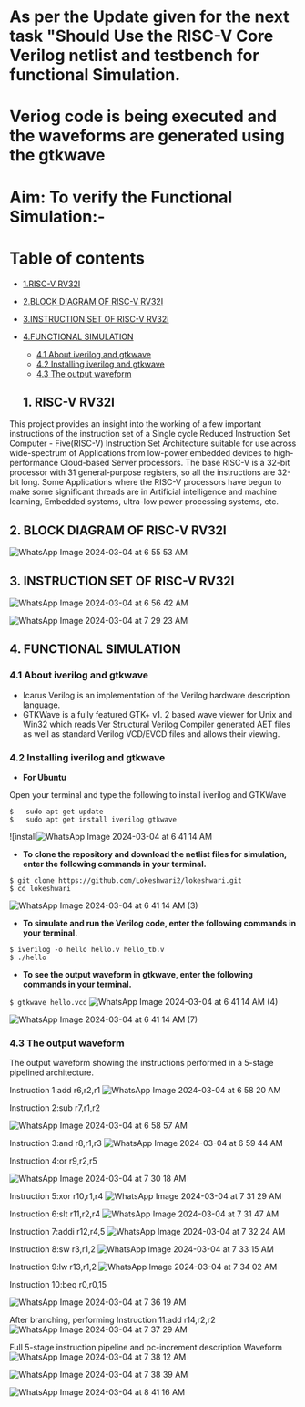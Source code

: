 # As per the Update given for the next task "Should Use the RISC-V Core Verilog netlist and testbench for functional Simulation.
# Veriog code is being executed and the waveforms are generated using the gtkwave

# Aim: To verify the Functional Simulation:-
# Table of contents
- [1.RISC-V RV32I](#1-RISC-V-RV32I)
 - [2.BLOCK DIAGRAM OF RISC-V RV32I](#2-BLOCK-DIAGRAM-OF-RISC-V-RV32I)
 - [3.INSTRUCTION SET OF RISC-V RV32I](#3-INSTRUCTION-SET-OF-RISC-V-RV32I)
 - [4.FUNCTIONAL SIMULATION](#4-FUNCTIONAL-SIMULATION)
    - [4.1 About iverilog and gtkwave](#41-About-iverilog-and-gtkwave)
    - [4.2 Installing iverilog and gtkwave](#42-Installing-iverilog-and-gtkwave)
    - [4.3 The output waveform](#43-The-output-waveform)
  
   ## 1. RISC-V RV32I

This project provides an insight into the working of a few important instructions of the instruction set of a Single cycle Reduced Instruction Set Computer - Five(RISC-V) Instruction Set Architecture suitable for use across wide-spectrum of Applications from low-power embedded devices to high-performance Cloud-based Server processors. The base RISC-V is a 32-bit processor with 31 general-purpose registers, so all the instructions are 32-bit long. Some Applications where the RISC-V processors have begun to make some significant threads are in Artificial intelligence and machine learning, Embedded systems, ultra-low power processing systems, etc.

## 2. BLOCK DIAGRAM OF RISC-V RV32I

![WhatsApp Image 2024-03-04 at 6 55 53 AM](https://github.com/Lokeshwari2/lokeshwari/assets/161022299/97ffaef6-9cab-40d9-8d21-fb29314b396f)

## 3. INSTRUCTION SET OF RISC-V RV32I

![WhatsApp Image 2024-03-04 at 6 56 42 AM](https://github.com/Lokeshwari2/lokeshwari/assets/161022299/1b364438-a877-4e58-a092-04891beaaf56)

![WhatsApp Image 2024-03-04 at 7 29 23 AM](https://github.com/Lokeshwari2/lokeshwari/assets/161022299/b4e74a33-fe4a-4bfe-bbb6-8a4ca8f6f575)


## 4. FUNCTIONAL SIMULATION

### 4.1 About iverilog and gtkwave
- Icarus Verilog is an implementation of the Verilog hardware description language.
- GTKWave is a fully featured GTK+ v1. 2 based wave viewer for Unix and Win32 which reads Ver Structural Verilog Compiler generated AET files as well as standard Verilog VCD/EVCD files and allows their viewing.
  
### 4.2 Installing iverilog and gtkwave

- **For Ubuntu**

 Open your terminal and type the following to install iverilog and GTKWave
 ```
 $   sudo apt get update
 $   sudo apt get install iverilog gtkwave
 ```

![install![WhatsApp Image 2024-03-04 at 6 41 14 AM](https://github.com/Lokeshwari2/lokeshwari/assets/161022299/f99df23f-14f2-4a49-b92f-6b4d67472505)

- **To clone the repository and download the netlist files for simulation, enter the following commands in your terminal.**

 ```
 $ git clone https://github.com/Lokeshwari2/lokeshwari.git
 $ cd lokeshwari
```
![WhatsApp Image 2024-03-04 at 6 41 14 AM (3)](https://github.com/Lokeshwari2/lokeshwari/assets/161022299/83f4a65c-862e-4ef4-bfd3-5f989b589e30)

- **To simulate and run the Verilog code, enter the following commands in your terminal.**

```
$ iverilog -o hello hello.v hello_tb.v
$ ./hello
```
- **To see the output waveform in gtkwave, enter the following commands in your terminal.**

`$ gtkwave hello.vcd`
![WhatsApp Image 2024-03-04 at 6 41 14 AM (4)](https://github.com/Lokeshwari2/lokeshwari/assets/161022299/9403d167-8fd8-4c5c-91f0-cbf16f27f7d5)

![WhatsApp Image 2024-03-04 at 6 41 14 AM (7)](https://github.com/Lokeshwari2/lokeshwari/assets/161022299/dd42788f-3fab-49b9-90b7-742940c233e1)

### 4.3 The output waveform

 The output waveform showing the instructions performed in a 5-stage pipelined architecture.
 
 Instruction 1:add r6,r2,r1
 ![WhatsApp Image 2024-03-04 at 6 58 20 AM](https://github.com/Lokeshwari2/lokeshwari/assets/161022299/22c1fbe6-a1dc-4bcf-9bf5-50387f2204d8)

 Instruction 2:sub r7,r1,r2
 
![WhatsApp Image 2024-03-04 at 6 58 57 AM](https://github.com/Lokeshwari2/lokeshwari/assets/161022299/4a35445c-a6e0-4c68-92e1-20ddd99f35af)
 
Instruction 3:and r8,r1,r3
![WhatsApp Image 2024-03-04 at 6 59 44 AM](https://github.com/Lokeshwari2/lokeshwari/assets/161022299/889601c9-c63c-41ef-a73e-85a14af667f4)

Instruction 4:or r9,r2,r5

![WhatsApp Image 2024-03-04 at 7 30 18 AM](https://github.com/Lokeshwari2/lokeshwari/assets/161022299/e09d5f24-4359-4a75-9bbf-22245a804b41)

 Instruction 5:xor r10,r1,r4
![WhatsApp Image 2024-03-04 at 7 31 29 AM](https://github.com/Lokeshwari2/lokeshwari/assets/161022299/ca216b98-a968-412c-a46a-5323754273b5)

 Instruction 6:slt r11,r2,r4
![WhatsApp Image 2024-03-04 at 7 31 47 AM](https://github.com/Lokeshwari2/lokeshwari/assets/161022299/1598b215-fb1f-407f-b8ea-39804b154f33)

 Instruction 7:addi r12,r4,5
![WhatsApp Image 2024-03-04 at 7 32 24 AM](https://github.com/Lokeshwari2/lokeshwari/assets/161022299/bbbd8fc7-a51d-4af8-b397-5894c78f58ff)

 Instruction 8:sw r3,r1,2
![WhatsApp Image 2024-03-04 at 7 33 15 AM](https://github.com/Lokeshwari2/lokeshwari/assets/161022299/72a7c8ab-8130-43bc-a8e9-4ae43740ba02)

 Instruction 9:lw r13,r1,2
![WhatsApp Image 2024-03-04 at 7 34 02 AM](https://github.com/Lokeshwari2/lokeshwari/assets/161022299/063e036e-8c5b-4287-92b2-cf9e6a4fad20)

 Instruction 10:beq r0,r0,15

![WhatsApp Image 2024-03-04 at 7 36 19 AM](https://github.com/Lokeshwari2/lokeshwari/assets/161022299/2ffcf120-7e54-4f51-9a61-74145e0612f4)

 After branching, performing
 Instruction 11:add r14,r2,r2
![WhatsApp Image 2024-03-04 at 7 37 29 AM](https://github.com/Lokeshwari2/lokeshwari/assets/161022299/8ba8fc3c-6458-4b5e-9ac6-cdde71cac46b)

  Full 5-stage instruction pipeline and pc-increment description Waveform
 ![WhatsApp Image 2024-03-04 at 7 38 12 AM](https://github.com/Lokeshwari2/lokeshwari/assets/161022299/6ab12d7d-6e94-452d-8a83-cd47f36d2e9f)

![WhatsApp Image 2024-03-04 at 7 38 39 AM](https://github.com/Lokeshwari2/lokeshwari/assets/161022299/75d7425f-8156-461e-84fe-1a381373e6ca)

![WhatsApp Image 2024-03-04 at 8 41 16 AM](https://github.com/Lokeshwari2/lokeshwari/assets/161022299/34a4fffa-91ee-4c4d-ac78-cb5b8cf5e532)

